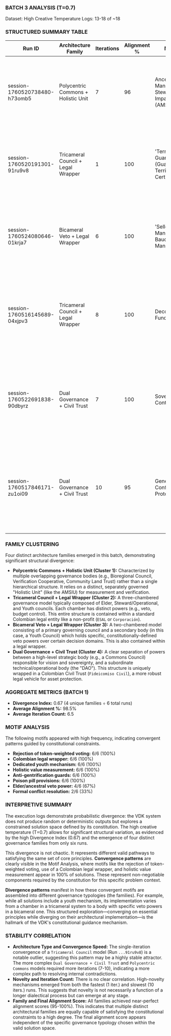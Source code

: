 ### BATCH 3 ANALYSIS (T=0.7)

Dataset: High Creative Temperature
Logs: 13-18 of ~18

### STRUCTURED SUMMARY TABLE

| Run ID                        | Architecture Family                 | Iterations | Alignment % | Novelty                                                   | Divergence Cluster | Short Description                                                                                                                       |
| ----------------------------- | ----------------------------------- | ---------- | ----------- | --------------------------------------------------------- | ------------------ | --------------------------------------------------------------------------------------------------------------------------------------- |
| session-1760520738480-h73omb5 | Polycentric Commons + Holistic Unit | 7          | 96          | Ancestral Mangrove Stewardship Impact Unit (AMSIU)        | 1                  | A polycentric model using a bioregional council, CLT, and a holistic impact unit for verification.                                      |
| session-1760520191301-91ru9v8 | Tricameral Council + Legal Wrapper  | 1          | 100         | 'Territorio Guardián' (Guardian Territory) Certification | 2                  | A tricameral council (Elders, Stewards, Youth) within a Colombian non-profit (ESAL) legal wrapper.                                      |
| session-1760524080646-01krja7 | Bicameral Veto + Legal Wrapper      | 6          | 100         | 'Sello del Manglar de Baudó' (Baudó Mangrove Seal)      | 3                  | A bicameral model with a main governing council and a youth council holding specific veto powers.                                       |
| session-1760516145689-04xjpv3 | Tricameral Council + Legal Wrapper  | 8          | 100         | Decommodified Funding Model                               | 2                  | A tricameral council system within a legal corporation, explicitly rejecting carbon markets for a solidarity funding model.             |
| session-1760522691838-90dbyrz | Dual Governance + Civil Trust       | 7          | 100         | Sovereign Control Clause                                  | 4                  | A dual-governance model separating a strategic council from an operational DAO, wrapped in a Colombian Civil Trust.                     |
| session-1760517846171-zu1oi09 | Dual Governance + Civil Trust       | 10         | 95          | Generative Conflict Protocol (GCP)                        | 4                  | A dual-governance model (strategic council, operational DAO) within a Civil Trust, featuring a formal protocol for conflict resolution. |

### FAMILY CLUSTERING

Four distinct architecture families emerged in this batch, demonstrating significant structural divergence:

* **Polycentric Commons + Holistic Unit (Cluster 1):** Characterized by multiple overlapping governance bodies (e.g., Bioregional Council, Verification Cooperative, Community Land Trust) rather than a single hierarchical structure. It relies on a distinct, separately governed "Holistic Unit" (like the AMSIU) for measurement and verification.
* **Tricameral Council + Legal Wrapper (Cluster 2):** A three-chambered governance model typically composed of Elder, Steward/Operational, and Youth councils. Each chamber has distinct powers (e.g., veto, budget control). This entire structure is contained within a standard Colombian legal entity like a non-profit (`ESAL` or `Corporación`).
* **Bicameral Veto + Legal Wrapper (Cluster 3):** A two-chambered model consisting of a primary governing council and a secondary body (in this case, a Youth Council) which holds specific, constitutionally-defined veto powers over certain decision domains. This is also contained within a legal wrapper.
* **Dual Governance + Civil Trust (Cluster 4):** A clear separation of powers between a high-level strategic body (e.g., a Commons Council) responsible for vision and sovereignty, and a subordinate technical/operational body (the "DAO"). This structure is uniquely wrapped in a Colombian Civil Trust (`Fideicomiso Civil`), a more robust legal vehicle for asset protection.

### AGGREGATE METRICS (BATCH 1)

* **Divergence Index:** 0.67 (4 unique families ÷ 6 total runs)
* **Average Alignment %:** 98.5%
* **Average Iteration Count:** 6.5

### MOTIF ANALYSIS

The following motifs appeared with high frequency, indicating convergent patterns guided by constitutional constraints.

* **Rejection of token-weighted voting:** 6/6 (100%)
* **Colombian legal wrapper:** 6/6 (100%)
* **Dedicated youth mechanism:** 6/6 (100%)
* **Holistic value measurement:** 6/6 (100%)
* **Anti-gentrification guards:** 6/6 (100%)
* **Poison pill provisions:** 6/6 (100%)
* **Elder/ancestral veto power:** 4/6 (67%)
* **Formal conflict resolution:** 2/6 (33%)

### INTERPRETIVE SUMMARY

The execution logs demonstrate probabilistic divergence: the VDK system does not produce random or deterministic outputs but explores a constrained solution space defined by its constitution. The high creative temperature (T=0.7) allows for significant structural variation, as evidenced by the high Divergence Index (0.67) and the emergence of four distinct governance families from only six runs.

This divergence is not chaotic. It represents different valid pathways to satisfying the same set of core principles. **Convergence patterns** are clearly visible in the Motif Analysis, where motifs like the rejection of token-weighted voting, use of a Colombian legal wrapper, and holistic value measurement appear in 100% of solutions. These represent non-negotiable components required by the constitution for this specific problem context.

**Divergence patterns** manifest in how these convergent motifs are assembled into different governance typologies (the families). For example, while all solutions include a youth mechanism, its implementation varies from a chamber in a tricameral system to a body with specific veto powers in a bicameral one. This structured exploration—converging on essential principles while diverging on their architectural implementation—is the hallmark of the VDK's constitutional guidance mechanism.

### STABILITY CORRELATION

* **Architecture Type and Convergence Speed:** The single-iteration convergence of a `Tricameral Council` model (Run `...91ru9v8`) is a notable outlier, suggesting this pattern may be a highly stable attractor. The more complex `Dual Governance + Civil Trust` and `Polycentric Commons` models required more iterations (7-10), indicating a more complex path to resolving internal contradictions.
* **Novelty and Iteration Count:** There is no clear correlation. High-novelty mechanisms emerged from both the fastest (1 iter.) and slowest (10 iters.) runs. This suggests that novelty is not necessarily a function of a longer dialectical process but can emerge at any stage.
* **Family and Final Alignment Score:** All families achieved near-perfect alignment scores (95-100%). This indicates that multiple distinct architectural families are equally capable of satisfying the constitutional constraints to a high degree. The final alignment score appears independent of the specific governance typology chosen within the valid solution space.
